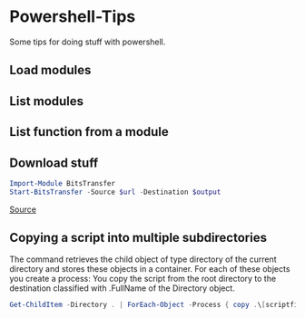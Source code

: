# Powershell-Tips
Some tips for doing stuff with powershell.

## Load modules

## List modules

## List function from a module

## Download stuff

```powershell
Import-Module BitsTransfer
Start-BitsTransfer -Source $url -Destination $output
```
[Source](https://blog.jourdant.me/post/3-ways-to-download-files-with-powershell)

## Copying a script into multiple subdirectories

The command retrieves the child object of type directory of the current directory and stores these objects in a container.
For each of these objects you create a process:
You copy the script from the root directory to the destination classified with .FullName of the Directory object.

```powershell
Get-ChildItem -Directory . | ForEach-Object -Process { copy .\[scriptfile] -Destination $_.FullName }
```

